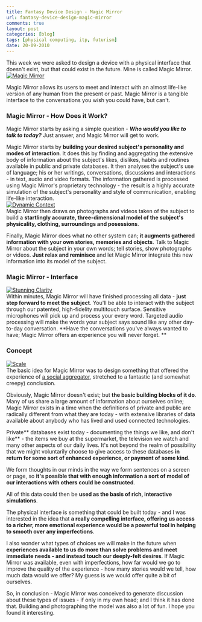 ```yaml
---
title: Fantasy Device Design - Magic Mirror
url: fantasy-device-design-magic-mirror
comments: true
layout: post
categories: [blog]
tags: [physical computing, itp, futurism]
date: 20-09-2010
---
```

<p class="intro">This week we were asked to design a device with a physical interface that doesn't exist, but that could exist in the future. Mine is called Magic Mirror.
<a href="http://www.flickr.com/photos/paulmmay/5010207509/" title="Magic Mirror by paulmmay, on Flickr"><img src="http://farm5.static.flickr.com/4129/5010207509_58045dd937_z.jpg" class="photo" alt="Magic Mirror" /></a></p>
Magic Mirror allows its users to meet and interact with an almost life-like version of any human from the present or past. Magic Mirror is a tangible interface to the conversations you wish you could have, but can't.

### Magic Mirror - How Does it Work?

Magic Mirror starts by asking a simple question - **<i>Who would you like to talk to today?</i>** Just answer, and Magic Mirror will get to work.

Magic Mirror starts by **building your desired subject's personality and modes of interaction**. It does this by finding and aggregating the extensive body of information about the subject's likes, dislikes, habits and routines available in public and private databases. It then analyses the subject's use of language; his or her writings, conversations, discussions and interactions - in text, audio and video formats. The information gathered is processed using Magic Mirror's proprietary technology - the result is a highly accurate simulation of the subject's personality and style of communication, enabling life-like interaction.<br />
<a href="http://www.flickr.com/photos/paulmmay/5010815648/" title="Dynamic Context by paulmmay, on Flickr"><img src="http://farm5.static.flickr.com/4128/5010815648_e12eb03d77_z.jpg" class="photo" alt="Dynamic Context" /></a><br />
Magic Mirror then draws on photographs and videos taken of the subject to build a **startlingly accurate, three-dimensional model of the subject's physicality, clothing, surroundings and posessions**.

Finally, Magic Mirror does what no other system can; **it augments gathered information with your own stories, memories and objects**. Talk to Magic Mirror about the subject in your own words; tell stories, show photographs or videos. **Just relax and reminisce** and let Magic Mirror integrate this new information into its model of the subject.

### Magic Mirror - Interface
<a href="http://www.flickr.com/photos/paulmmay/5010816230/" title="Stunning Clarity by paulmmay, on Flickr"><img src="http://farm5.static.flickr.com/4124/5010816230_33e54b43a7_z.jpg" class="photo" alt="Stunning Clarity" /></a><br />
Within minutes, Magic Mirror will have finished processing all data - **just step forward to meet the subject**. You'll be able to interact with the subject through our patented, high-fidelity multitouch surface. Sensitive microphones will pick up and process your every word. Targeted audio processing will make the words your subject says sound like any other day-to-day conversation. **Have the conversations you've always wanted to have; Magic Mirror offers an experience you will never forget. **

### Concept
<a href="http://www.flickr.com/photos/paulmmay/5010206657/" title="Scale by paulmmay, on Flickr"><img src="http://farm5.static.flickr.com/4147/5010206657_930ff40f05_z.jpg" class="photo" alt="Scale" /></a><br />
The basic idea for Magic Mirror was to design something that offered the experience of <a href="http://www.google.com/profiles/paul.m.may" title="a social aggregator">a social aggregator</a>, stretched to a fantastic (and somewhat creepy) conclusion. 

Obviously, Magic Mirror doesn't exist; but **the basic building blocks of it do**. Many of us share a large amount of information about ourselves online; Magic Mirror exists in a time when the definitions of private and public are radically different from what they are today - with extensive libraries of data available about anybody who has lived and used connected technologies. 

Private** databases exist today - documenting the things we like, and don't like** - the items we buy at the supermarket, the television we watch and many other aspects of our daily lives. It's not beyond the realm of possibility that we might voluntarily choose to give access to these databases **in return for some sort of enhanced experience, or payment of some kind**. 

We form thoughts in our minds in the way we form sentences on a screen or page, so **it's possible that with enough information a sort of model of our interactions with others could be constructed**. 

All of this data could then be **used as the basis of rich, interactive simulations**.&nbsp; 

The physical interface is something that could be built today - and I was interested in the idea that **a really compelling interface, offering us access to a richer, more emotional experience would be a powerful tool in helping to smooth over any imperfections**. 

I also wonder what types of choices we will make in the future when **experiences available to us do more than solve problems and meet immediate needs - and instead touch our deeply-felt desires**. If Magic Mirror was available, even with imperfections, how far would we go to improve the quality of the experience - how many stories would we tell, how much data would we offer? My guess is we would offer quite a bit of ourselves.

So, in conclusion - Magic Mirror was conceived to generate discussion about these types of issues - if only in my own head; and I think it has done that. Building and photographing the model was also a lot of fun. I hope you found it interesting.

